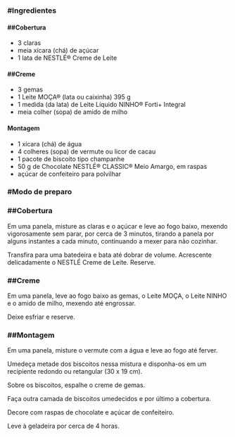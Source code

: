 ### #Ingredientes

#### ##Cobertura

- 3 claras
- meia xícara (chá) de açúcar
- 1 lata de NESTLÉ® Creme de Leite

#### ##Creme

- 3 gemas
- 1 Leite MOÇA® (lata ou caixinha) 395 g
- 1 medida (da lata) de Leite Líquido NINHO® Forti+ Integral
- meia colher (sopa) de amido de milho

#### Montagem

- 1 xícara (chá) de água
- 4 colheres (sopa) de vermute ou licor de cacau
- 1 pacote de biscoito tipo champanhe
- 50 g de Chocolate NESTLÉ® CLASSIC® Meio Amargo, em raspas
- açúcar de confeiteiro para polvilhar

### #Modo de preparo

### ##Cobertura

Em uma panela, misture as claras e o açúcar e leve ao fogo baixo, mexendo vigorosamente sem parar, por cerca de 3 minutos, tirando a panela por alguns instantes a cada minuto, continuando a mexer para não cozinhar.

Transfira para uma batedeira e bata até dobrar de volume. Acrescente delicadamente o NESTLÉ Creme de Leite. Reserve.

### ##Creme

Em uma panela, leve ao fogo baixo as gemas, o Leite MOÇA, o Leite NINHO e o amido de milho, mexendo até engrossar.

Deixe esfriar e reserve.

### ##Montagem

Em uma panela, misture o vermute com a água e leve ao fogo até ferver.

Umedeça metade dos biscoitos nessa mistura e disponha-os em um recipiente redondo ou retangular (30 x 19 cm).

Sobre os biscoitos, espalhe o creme de gemas.

Faça outra camada de biscoitos umedecidos e por último a cobertura.

Decore com raspas de chocolate e açúcar de confeiteiro.

Leve à geladeira por cerca de 4 horas.
